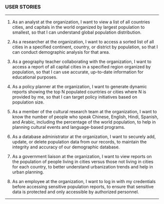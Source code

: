 ### USER STORIES
*** 
1. As an analyst at the organization, I want to view a list of all countries cities, and capitals in the world organized by largest population to smallest, so that I can understand global population distribution.

2. As a researcher at the organization, I want to access a sorted list of all cities in a specified continent, country, or district by population, so that I can conduct demographic analysis for that area. 

3. As a geography teacher collaborating with the organization, I want to access a report of all capital cities in a specified region organized by population, so that I can use accurate, up-to-date information for educational purposes.

4. As a policy planner at the organization, I want to generate dynamic reports 
showing the top N populated countries or cities where N is provided by me, so 
that I can target policy initiatives based on population size.

5. As a member of the cultural research team at the organization, I want to know the number of people who speak Chinese, English, Hindi, Spanish, and Arabic, including the percentage of the world population, to help in planning cultural events and language-based programs.

6. As a database administrator at the organization, I want to securely add, update, or delete population data from our records, to maintain the integrity and accuracy of our demographic database.

7. As a government liaison at the organization, I want to view reports on the population of people living in cities versus those not living in cities for each country, to better understand urbanization trends and help in urban planning.

8. As an employee at the organization, I want to log in with my credentials before accessing sensitive population reports, to ensure that sensitive data is protected and only accessible by authorized personnel.
***

